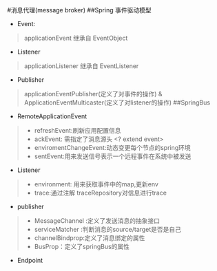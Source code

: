 #消息代理(message broker)
##Spring 事件驱动模型
- Event:
> applicationEvent 继承自 EventObject
- Listener
> applicationListener 继承自 EventListener
- Publisher
> applicationEventPublisher(定义了对事件的操作) & ApplicationEventMulticaster(定义了对listener的操作)
##SpringBus
- RemoteApplicationEvent
> - refreshEvent:刷新应用配置信息
> - ackEvent: 需指定了消息源头 <? extend event>
> - enviromentChangeEvent:动态变更每个节点的spring环境
> - sentEvent:用来发送信号表示一个远程事件在系统中被发送
- Listener
> - environment: 用来获取事件中的map,更新env
> - trace:通过注解 traceRepository对信息进行trace
- publisher
> - MessageChannel :定义了发送消息的抽象接口
> - serviceMatcher :判断消息的source/target是否是自己
> - channelBindprop:定义了消息绑定的属性
> - BusProp：定义了springBus的属性
- Endpoint 
>